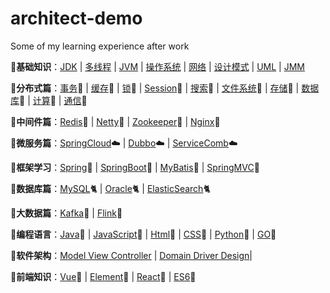 # architect-demo
Some of my learning experience after work

:notebook:**基础知识**：[JDK](https://github.com/aaja/architect-demo/tree/master/jdk/) | [多线程](https://github.com/aaja/architect-demo/tree/master/docs/demo_03_important/01_redis) | [JVM](https://github.com/aaja/architect-demo/tree/master/docs/demo_03_important/01_redis) | [操作系统](https://github.com/aaja/architect-demo/tree/master/docs/demo_03_important/01_redis) | [网络](https://github.com/aaja/architect-demo/tree/master/docs/demo_03_important/01_redis) | [设计模式](https://github.com/aaja/architect-demo/tree/master/docs/demo_03_important/01_redis) | [UML](https://github.com/aaja/architect-demo/tree/master/docs/demo_03_important/01_redis) | [JMM](https://github.com/aaja/architect-demo/tree/master/docs/demo_03_important/01_redis)

:notebook:**分布式篇**：[事务](https://github.com/aaja/architect-demo/tree/master/docs/demo_03_important/01_redis):triangular_flag_on_post: | [缓存](https://github.com/aaja/architect-demo/tree/master/docs/demo_03_important/01_redis):triangular_flag_on_post: | [锁](https://github.com/aaja/architect-demo/tree/master/docs/demo_03_important/01_redis):triangular_flag_on_post: | [Session](https://github.com/aaja/architect-demo/tree/master/docs/demo_03_important/01_redis):triangular_flag_on_post: | [搜索](https://github.com/aaja/architect-demo/tree/master/docs/demo_03_important/01_redis):triangular_flag_on_post: | [文件系统](https://github.com/aaja/architect-demo/tree/master/docs/demo_03_important/01_redis):triangular_flag_on_post: | [存储](https://github.com/aaja/architect-demo/tree/master/docs/demo_03_important/01_redis):triangular_flag_on_post: | [数据库](https://github.com/aaja/architect-demo/tree/master/docs/demo_03_important/01_redis):triangular_flag_on_post: | [计算](https://github.com/aaja/architect-demo/tree/master/docs/demo_03_important/01_redis):triangular_flag_on_post: | [通信](https://github.com/aaja/architect-demo/tree/master/docs/demo_03_important/01_redis):triangular_flag_on_post:

:notebook:**中间件篇**：[Redis](http://www.sujiujun.com/categories/redis/):key: | [Netty](https://github.com/aaja/architect-demo/tree/master/docs/demo_03_important/01_redis):key: | [Zookeeper](https://github.com/aaja/architect-demo/tree/master/docs/demo_03_important/01_redis):key: | [Nginx](https://github.com/aaja/architect-demo/tree/master/docs/demo_03_important/01_redis):key:

:notebook:**微服务篇**：[SpringCloud](https://github.com/aaja/architect-demo/tree/master/docs/demo_03_important/01_redis):cloud: | [Dubbo](https://github.com/aaja/architect-demo/tree/master/docs/demo_03_important/01_redis):cloud: | [ServiceComb](https://github.com/aaja/architect-demo/tree/master/docs/demo_03_important/01_redis):cloud:

:notebook:**框架学习**：[Spring](https://github.com/aaja/architect-demo/tree/master/docs/demo_03_important/01_redis):ocean: | [SpringBoot](https://github.com/aaja/architect-demo/tree/master/docs/demo_03_important/01_redis):ocean: | [MyBatis](https://github.com/aaja/architect-demo/tree/master/docs/demo_03_important/01_redis):ocean: | [SpringMVC](https://github.com/aaja/architect-demo/tree/master/docs/demo_03_important/01_redis):ocean:

:notebook:**数据库篇**：[MySQL](https://github.com/aaja/architect-demo/tree/master/database/MySQL):cat2: | [Oracle](https://github.com/aaja/architect-demo/tree/master/database/Oracle):cat2: | [ElasticSearch](https://github.com/aaja/architect-demo/tree/master/database/ElasticSearch):cat2: 

:notebook:**大数据篇**：[Kafka](http://www.sujiujun.com/categories/kafka/):key: | [Flink](http://www.sujiujun.com/categories/flink/):key:

:notebook:**编程语言**：[Java](https://github.com/aaja/architect-demo/tree/master/docs/demo_03_important/01_redis):house_with_garden: | [JavaScript](https://github.com/aaja/architect-demo/tree/master/docs/demo_03_important/01_redis):house_with_garden: | [Html](https://github.com/aaja/architect-demo/tree/master/docs/demo_03_important/01_redis):house_with_garden: | [CSS](https://github.com/aaja/architect-demo/tree/master/docs/demo_03_important/01_redis):house_with_garden: | [Python](https://github.com/aaja/architect-demo/tree/master/docs/demo_03_important/01_redis):house_with_garden: | [GO](https://github.com/aaja/architect-demo/tree/master/docs/demo_03_important/01_redis):house_with_garden: 

:notebook:**软件架构**：[Model View Controller](https://github.com/aaja/architect-demo/tree/master/docs/demo_03_important/01_redis) | [Domain Driver Design](https://github.com/aaja/architect-demo/tree/master/docs/demo_03_important/01_redis)|

:notebook:**前端知识**：[Vue](https://github.com/aaja/architect-demo/tree/master/docs/demo_03_important/01_redis):rocket: | [Element](https://github.com/aaja/architect-demo/tree/master/docs/demo_03_important/01_redis):rocket: | [React](https://github.com/aaja/architect-demo/tree/master/docs/demo_03_important/01_redis):rocket: | [ES6](https://github.com/aaja/architect-demo/tree/master/docs/demo_03_important/01_redis):rocket:
